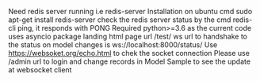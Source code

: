 Need redis server running i.e redis-server
Installation on ubuntu cmd sudo apt-get install redis-server
check the redis server status by the cmd redis-cli ping, it responds with PONG
Required python>=3.6 as the current code uses asyncio package
landing html page url /test/
ws url to handshake to the status on model changes is ws://localhost:8000/status/
Use https://websoket.org/echo.html to chek the socket connection 
Please use /admin url to login and change records in Model Sample to see the update at websocket client


